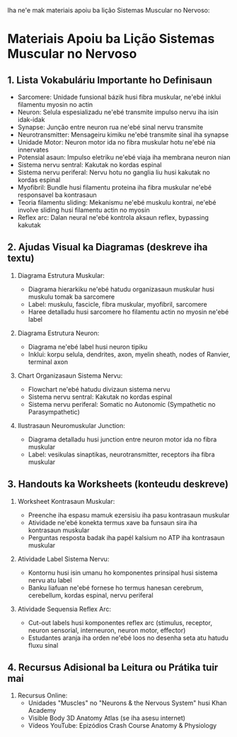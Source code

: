 Iha ne'e mak materiais apoiu ba lição Sistemas Muscular no Nervoso:

# Materiais Apoiu ba Lição Sistemas Muscular no Nervoso

## 1. Lista Vokabuláriu Importante ho Definisaun

- Sarcomere: Unidade funsional bázik husi fibra muskular, ne'ebé inklui filamentu myosin no actin
- Neuron: Selula espesializadu ne'ebé transmite impulso nervu iha isin idak-idak
- Synapse: Junção entre neuron rua ne'ebé sinal nervu transmite
- Neurotransmitter: Mensageiru kimiku ne'ebé transmite sinal iha synapse
- Unidade Motor: Neuron motor ida no fibra muskular hotu ne'ebé nia innervates
- Potensial asaun: Impulso eletriku ne'ebé viaja iha membrana neuron nian
- Sistema nervu sentral: Kakutak no kordas espinal
- Sistema nervu periferal: Nervu hotu no ganglia liu husi kakutak no kordas espinal
- Myofibril: Bundle husi filamentu proteina iha fibra muskular ne'ebé responsavel ba kontrasaun
- Teoria filamentu sliding: Mekanismu ne'ebé muskulu kontrai, ne'ebé involve sliding husi filamentu actin no myosin
- Reflex arc: Dalan neural ne'ebé kontrola aksaun reflex, bypassing kakutak

## 2. Ajudas Visual ka Diagramas (deskreve iha textu)

1. Diagrama Estrutura Muskular:
   - Diagrama hierarkiku ne'ebé hatudu organizasaun muskular husi muskulu tomak ba sarcomere
   - Label: muskulu, fascicle, fibra muskular, myofibril, sarcomere
   - Haree detalladu husi sarcomere ho filamentu actin no myosin ne'ebé label

2. Diagrama Estrutura Neuron:
   - Diagrama ne'ebé label husi neuron tipiku
   - Inklui: korpu selula, dendrites, axon, myelin sheath, nodes of Ranvier, terminal axon

3. Chart Organizasaun Sistema Nervu:
   - Flowchart ne'ebé hatudu divizaun sistema nervu
   - Sistema nervu sentral: Kakutak no kordas espinal
   - Sistema nervu periferal: Somatic no Autonomic (Sympathetic no Parasympathetic)

4. Ilustrasaun Neuromuskular Junction:
   - Diagrama detalladu husi junction entre neuron motor ida no fibra muskular
   - Label: vesikulas sinaptikas, neurotransmitter, receptors iha fibra muskular

## 3. Handouts ka Worksheets (konteudu deskreve)

1. Worksheet Kontrasaun Muskular:
   - Preenche iha espasu mamuk ezersisiu iha pasu kontrasaun muskular
   - Atividade ne'ebé konekta termus xave ba funsaun sira iha kontrasaun muskular
   - Perguntas resposta badak iha papél kalsium no ATP iha kontrasaun muskular

2. Atividade Label Sistema Nervu:
   - Kontornu husi isin umanu ho komponentes prinsipal husi sistema nervu atu label
   - Banku liafuan ne'ebé fornese ho termus hanesan cerebrum, cerebellum, kordas espinal, nervu periferal

3. Atividade Sequensia Reflex Arc:
   - Cut-out labels husi komponentes reflex arc (stimulus, receptor, neuron sensorial, interneuron, neuron motor, effector)
   - Estudantes aranja iha orden ne'ebé loos no desenha seta atu hatudu fluxu sinal

## 4. Recursus Adisional ba Leitura ou Prátika tuir mai

1. Recursus Online:
   - Unidades "Muscles" no "Neurons & the Nervous System" husi Khan Academy
   - Visible Body 3D Anatomy Atlas (se iha asesu internet)
   - Vídeos YouTube: Epizódios Crash Course Anatomy & Physiology
